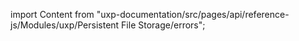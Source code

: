 
import Content from "uxp-documentation/src/pages/api/reference-js/Modules/uxp/Persistent File Storage/errors";

<Content query="product=photoshop"/>
